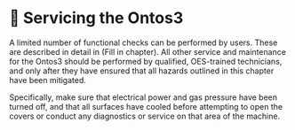# 🔧 Servicing the Ontos3

A limited number of functional checks can be performed by users. These are described in detail in (Fill in chapter). All other service and maintenance for the Ontos3 should be performed by qualified, OES-trained technicians, and only after they have ensured that all hazards outlined in this chapter have been mitigated.&#x20;

Specifically, make sure that electrical power and gas pressure have been turned off, and that all surfaces have cooled before attempting to open the covers or conduct any diagnostics or service on that area of the machine.
